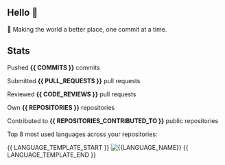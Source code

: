 ## Hello 👋

📖 Making the world a better place, one commit at a time.


## Stats
Pushed **{{ COMMITS }}** commits

Submitted **{{ PULL_REQUESTS }}** pull requests

Reviewed **{{ CODE_REVIEWS }}** pull requests

Own **{{ REPOSITORIES }}** repositories

Contributed to **{{ REPOSITORIES_CONTRIBUTED_TO }}** public repositories

Top 8 most used languages across your repositories:

{{ LANGUAGE_TEMPLATE_START }}
![{{LANGUAGE_NAME}}](https://img.shields.io/static/v1?style=flat-square&label=%E2%A0%80&color=555&labelColor={{LANGUAGE_COLOR:uri}}&message={{LANGUAGE_NAME:uri}}%EF%B8%B1{{LANGUAGE_PERCENT:uri}}%25)
{{ LANGUAGE_TEMPLATE_END }}
